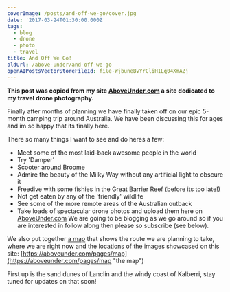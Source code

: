 ```yaml
---
coverImage: /posts/and-off-we-go/cover.jpg
date: '2017-03-24T01:30:00.000Z'
tags:
  - blog
  - drone
  - photo
  - travel
title: And Off We Go!
oldUrl: /above-under/and-off-we-go
openAIPostsVectorStoreFileId: file-WjbuneBvYrCliH1Lq04XmAZj
---
```


**This post was copied from my site [AboveUnder.com](https://aboveunder.com) a site dedicated to my travel drone photography.**

Finally after months of planning we have finally taken off on our epic 5-month camping trip around Australia. We have been discussing this for ages and im so happy that its finally here.<!-- more -->

There so many things I want to see and do heres a few:

- Meet some of the most laid-back awesome people in the world
- Try 'Damper'
- Scooter around Broome
- Admire the beauty of the Milky Way without any artificial light to obscure it
- Freedive with some fishies in the Great Barrier Reef (before its too late!)
- Not get eaten by any of the 'friendly' wildlife
- See some of the more remote areas of the Australian outback
- Take loads of spectacular drone photos and upload them here on [AboveUnder.com](https://aboveunder.com "above under")
  We are going to be blogging as we go around so if you are interested in follow along then please so subscribe (see below).

We also put together [a map](https://aboveunder.com/pages/map "A map") that shows the route we are planning to take, where we are right now and the locations of the images showcased on this site: [https://aboveunder.com/pages/map](https://aboveunder.com/pages/map "the map")

First up is the sand dunes of Lanclin and the windy coast of Kalberri, stay tuned for updates on that soon!
